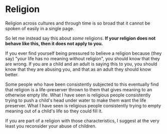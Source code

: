 # Religion

Religion across cultures and through time is so broad that it cannot be spoken of easily in a single page.

So let me instead say this about *some* religions.  **If your religion does not behave like this, then it does not apply to you.**

If you ever find yourself being pressured to believe a religion because (they say) "your life has no meaning without religion",
you should know that they are wrong.  If you are a child and an adult is saying this to you, you should know that they are abusing you, and that
as an adult they should know better.

Some people who have been consistently subjected to this eventually find that religion is a life-preserver thrown to them 
that gives meaning to an otherwise empty life.   What I have seen is religious people consistently trying to push a child's head under water
to make them want the life preserver.  What I have seen is religious people consistently trying to empty meaning out of a child's life
so they could fill it.

If you are part of a religion with those characteristics, I suggest at the very least you reconsider your abuse of children.
